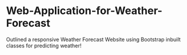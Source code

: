 # Web-Application-for-Weather-Forecast
Outlined a responsive Weather Forecast Website using Bootstrap inbuilt classes for predicting weather!
